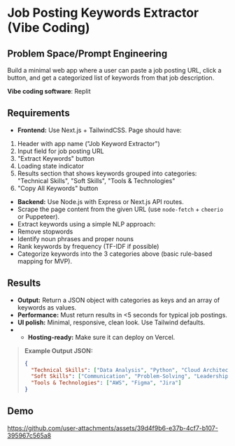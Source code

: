 # Job Posting Keywords Extractor (Vibe Coding)

## Problem Space/Prompt Engineering

Build a minimal web app where a user can paste a job posting URL, click a button, and get a categorized list of keywords from that job description.

**Vibe coding software**: Replit 

## Requirements
* **Frontend:** Use Next.js + TailwindCSS. Page should have:
1. Header with app name ("Job Keyword Extractor")
2. Input field for job posting URL
3. "Extract Keywords" button
4. Loading state indicator
5. Results section that shows keywords grouped into categories: "Technical Skills", "Soft Skills", "Tools & Technologies"
6. "Copy All Keywords" button

* **Backend:** Use Node.js with Express or Next.js API routes.
* Scrape the page content from the given URL (use `node-fetch` + `cheerio` or Puppeteer).
* Extract keywords using a simple NLP approach:
* Remove stopwords
* Identify noun phrases and proper nouns
* Rank keywords by frequency (TF-IDF if possible)
* Categorize keywords into the 3 categories above (basic rule-based mapping for MVP).

##  Results
* **Output:** Return a JSON object with categories as keys and an array of keywords as values.
* **Performance:** Must return results in <5 seconds for typical job postings.
* **UI polish:** Minimal, responsive, clean look. Use Tailwind defaults.
* * **Hosting-ready:** Make sure it can deploy on Vercel.
>
> **Example Output JSON:**
>
> ```json
> {
>   "Technical Skills": ["Data Analysis", "Python", "Cloud Architecture"],
>   "Soft Skills": ["Communication", "Problem-Solving", "Leadership"],
>   "Tools & Technologies": ["AWS", "Figma", "Jira"]
> }
> ```

## Demo

https://github.com/user-attachments/assets/39d4f9b6-e37b-4cf7-b107-395967c565a8

